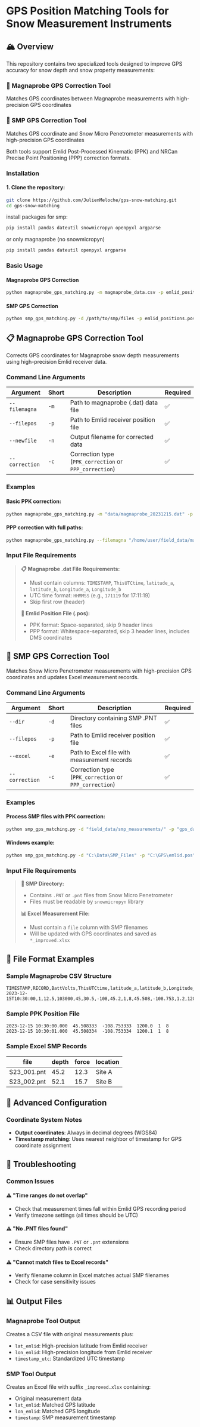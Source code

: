 # GPS Position Matching Tools for Snow Measurement Instruments

## 🏔️ Overview

This repository contains two specialized tools designed to improve GPS accuracy for snow depth and snow property measurements:

### 📍 Magnaprobe GPS Correction Tool
Matches GPS coordinates between Magnaprobe measurements with high-precision GPS coordinates

### 🔬 SMP GPS Correction Tool  
 Matches GPS coordinate and Snow Micro Penetrometer measurements with high-precision GPS coordinates

Both tools support Emlid Post-Processed Kinematic (PPK) and NRCan Precise Point Positioning (PPP) correction formats.


### Installation

#### 1. Clone the repository:
```bash
git clone https://github.com/JulienMeloche/gps-snow-matching.git
cd gps-snow-matching
```

install packages for smp:
```bash
pip install pandas dateutil snowmicropyn openpyxl argparse
```
or only magnaprobe (no snowmicropyn)
```bash
pip install pandas dateutil openpyxl argparse
```
### Basic Usage

#### Magnaprobe GPS Correction
```bash
python magnaprobe_gps_matching.py -m magnaprobe_data.csv -p emlid_positions.pos -n corrected_output.csv -c PPK_correction
```

#### SMP GPS Correction
```bash
python smp_gps_matching.py -d /path/to/smp/files -p emlid_positions.pos -e measurements.xlsx -c PPK_correction
```

## 📋 Magnaprobe GPS Correction Tool

Corrects GPS coordinates for Magnaprobe snow depth measurements using high-precision Emlid receiver data.

### Command Line Arguments

| Argument | Short | Description | Required |
|----------|-------|-------------|----------|
| `--filemagna` | `-m` | Path to magnaprobe (.dat) data file | ✅ |
| `--filepos` | `-p` | Path to Emlid receiver position file | ✅ |
| `--newfile` | `-n` | Output filename for corrected data | ✅ |
| `--correction` | `-c` | Correction type (`PPK_correction` or `PPP_correction`) | ✅ |

### Examples

#### Basic PPK correction:
```bash
python magnaprobe_gps_matching.py -m "data/magnaprobe_20231215.dat" -p "data/emlid_20231215.pos" -n "output/corrected_magnaprobe.csv" -c "PPK_correction"
```

#### PPP correction with full paths:
```bash
python magnaprobe_gps_matching.py --filemagna "/home/user/field_data/magnaprobe..dat" --filepos "/home/user/gps_data/emlid.pos" --newfile "/home/user/analysis/corrected.csv" --correction "PPP_correction"
```

### Input File Requirements

> **📋 Magnaprobe .dat File Requirements:**
> - Must contain columns: `TIMESTAMP`, `ThisUTCtime`, `latitude_a`, `latitude_b`, `Longitude_a`, `Longitude_b`
> - UTC time format: `HHMMSS` (e.g., `171119` for 17:11:19)
> - Skip first row (header)
> 
> **📡 Emlid Position File (.pos):**
> - PPK format: Space-separated, skip 9 header lines
> - PPP format: Whitespace-separated, skip 3 header lines, includes DMS coordinates

## 🔬 SMP GPS Correction Tool

Matches Snow Micro Penetrometer measurements with high-precision GPS coordinates and updates Excel measurement records.

### Command Line Arguments

| Argument | Short | Description | Required |
|----------|-------|-------------|----------|
| `--dir` | `-d` | Directory containing SMP .PNT files | ✅ |
| `--filepos` | `-p` | Path to Emlid receiver position file | ✅ |
| `--excel` | `-e` | Path to Excel file with measurement records | ✅ |
| `--correction` | `-c` | Correction type (`PPK_correction` or `PPP_correction`) | ✅ |

### Examples

#### Process SMP files with PPK correction:
```bash
python smp_gps_matching.py -d "field_data/smp_measurements/" -p "gps_data/emlid_correction.pos" -e "analysis/smp_records.xlsx" -c "PPK_correction"
```

#### Windows example:
```cmd
python smp_gps_matching.py -d "C:\Data\SMP_Files" -p "C:\GPS\emlid.pos" -e "C:\Analysis\measurements.xlsx" -c "PPP_correction"
```

### Input File Requirements

> **📁 SMP Directory:**
> - Contains `.PNT` or `.pnt` files from Snow Micro Penetrometer
> - Files must be readable by `snowmicropyn` library
> 
> **📊 Excel Measurement File:**
> - Must contain a `file` column with SMP filenames
> - Will be updated with GPS coordinates and saved as `*_improved.xlsx`

## 📁 File Format Examples

### Sample Magnaprobe CSV Structure
```csv
TIMESTAMP,RECORD,BattVolts,ThisUTCtime,latitude_a,latitude_b,Longitude_a,Longitude_b,fix_quality,nmbr_satellites,LatitudeDDDDD,LongitudeDDDDD,HDOP,altitudeB,DepthVolts,month,dayofmonth,hourofday,minutes,seconds,microseconds
2023-12-15T10:30:00,1,12.5,103000,45,30.5,-108,45.2,1,8,45.508,-108.753,1.2,1200,2.5,12,15,10,30,0,0
```

### Sample PPK Position File
```
2023-12-15 10:30:00.000  45.508333  -108.753333  1200.0  1  8
2023-12-15 10:30:01.000  45.508334  -108.753334  1200.1  1  8
```

### Sample Excel SMP Records
| file | depth | force | location |
|------|-------|--------|----------|
| S23_001.pnt | 45.2 | 12.3 | Site A |
| S23_002.pnt | 52.1 | 15.7 | Site B |

## 🔧 Advanced Configuration

### Coordinate System Notes
- **Output coordinates**: Always in decimal degrees (WGS84)
- **Timestamp matching**: Uses nearest neighbor of timestamp for GPS coordinate assignment

## 🐛 Troubleshooting

### Common Issues

#### ⚠️ "Time ranges do not overlap"
- Check that measurement times fall within Emlid GPS recording period
- Verify timezone settings (all times should be UTC)

#### ⚠️ "No .PNT files found"
- Ensure SMP files have `.PNT` or `.pnt` extensions
- Check directory path is correct

#### ⚠️ "Cannot match files to Excel records"
- Verify filename column in Excel matches actual SMP filenames
- Check for case sensitivity issues


## 📊 Output Files

### Magnaprobe Tool Output
Creates a CSV file with original measurements plus:
- `lat_emlid`: High-precision latitude from Emlid receiver
- `lon_emlid`: High-precision longitude from Emlid receiver  
- `timestamp_utc`: Standardized UTC timestamp

### SMP Tool Output
Creates an Excel file with suffix `_improved.xlsx` containing:
- Original measurement data
- `lat_emlid`: Matched GPS latitude
- `lon_emlid`: Matched GPS longitude
- `timestamp`: SMP measurement timestamp
